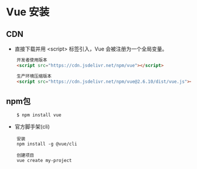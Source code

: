 # Vue 安装

## CDN
* 直接下载并用 \<script\> 标签引入，Vue 会被注册为一个全局变量。

```html
    开发者使用版本
    <script src="https://cdn.jsdelivr.net/npm/vue"></script>

    生产环境压缩版本
    <script src="https://cdn.jsdelivr.net/npm/vue@2.6.10/dist/vue.js"></script>
```

## npm包

```
    $ npm install vue
```
* 官方脚手架(cli)

```
    安装
    npm install -g @vue/cli

    创建项目
    vue create my-project
```